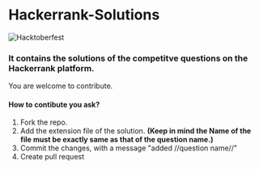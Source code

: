 # Hackerrank-Solutions
![Hacktoberfest](https://hacktoberfest.digitalocean.com/assets/HF-full-logo-b05d5eb32b3f3ecc9b2240526104cf4da3187b8b61963dd9042fdc2536e4a76c.svg)
### It contains the solutions of the competitve questions on the Hackerrank platform. 
You are welcome to contribute.
#### How to contibute you ask?
1) Fork the repo.
2) Add the extension file of the solution. __(Keep in mind the Name of the file must be exactly same as that of the question name.)__
3) Commit the changes, with a message "added //question name//"
4) Create pull request
